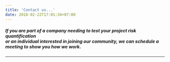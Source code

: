 ```yaml
---
title: 'Contact us...'
date: 2018-02-22T17:01:34+07:00
---
```


##### If you are part of a company needing to test your project risk quantification<br> or an individual interested in joining our community, we can schedule a meeting to show you how we work.

***
